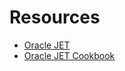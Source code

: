 # Resources

- <a href="https://www.oracle.com/webfolder/technetwork/jet/index.html">Oracle JET</a>
- <a href="https://www.oracle.com/webfolder/technetwork/jet/jetCookbook.html">Oracle JET Cookbook</a>

